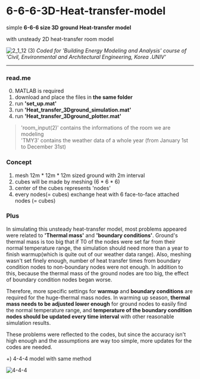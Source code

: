 # 6-6-6-3D-Heat-transfer-model


simple **6-6-6 size 3D ground Heat-transfer model**

with unsteady 2D heat-transfer room model

<plotting of the code>


![2_1_12 (3)](https://user-images.githubusercontent.com/82522118/117623559-e9cec480-b1ae-11eb-9b61-bc2c6f3df2a2.jpg)
_Coded for 'Building Energy Modeling and Analysis' course of 'Civil, Environmental and Architectural Engineering, Korea .UNIV'_

***


### read.me


0. MATLAB is required
1.  download and place the files in **the same folder**
2.  run **'set_up.mat'**
3.  run **'Heat_transfer_3Dground_simulation.mat'**
4.  run **'Heat_transfer_3Dground_plotter.mat'**


> 'room_input(2)' contains the informations of the room we are modeling  
> 'TMY3' contains the weather data of a whole year (from January 1st to December 31st)



### Concept 


1.  mesh 12m * 12m * 12m sized ground with 2m interval
2.  cubes will be made by meshing (6 * 6 * 6)
3.  center of the cubes represents 'nodes'
4.  every nodes(= cubes) exchange heat with 6 face-to-face attached nodes (= cubes)



### Plus

In simulating this unsteady heat-transfer model, most problems appeared were related to **'Thermal mass'** and **'boundary conditions'**.  Ground's thermal mass is too big that if T0 of the nodes were set far from their normal temperature range, the simulation should need more than a year to finish warmup(which is quite out of our weather data range). Also, meshing wasn't set finely enough, number of heat transfer times from boundary condition nodes to non-boundary nodes were not enough. In addition to this, because the thermal mass of the ground nodes are too big, the effect of boundary condition nodes began worse.

Therefore, more specific settings for **warmup** and **boundary conditions** are required for the huge-thermal mass nodes. In warming up season, **thermal mass needs to be adjusted lower enough** for ground nodes to easily find the normal temperature range, and **temperature of the boundary condition nodes should be updated every time interval** with other reasonable simulation results.

These problems were reflected to the codes, but since the accuracy isn't high enough and the assumptions are way too simple, more updates for the codes are needed.



+) 4-4-4 model with same method

![4-4-4](https://user-images.githubusercontent.com/82522118/117623624-fb17d100-b1ae-11eb-8bf2-840cedb62a71.jpg)
